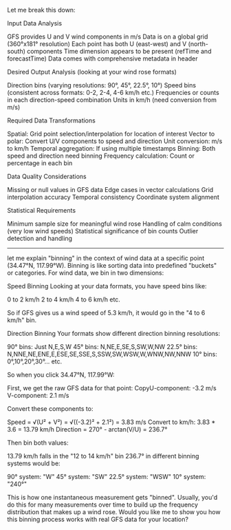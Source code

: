 Let me break this down:

Input Data Analysis

GFS provides U and V wind components in m/s
Data is on a global grid (360°x181° resolution)
Each point has both U (east-west) and V (north-south) components
Time dimension appears to be present (refTime and forecastTime)
Data comes with comprehensive metadata in header


Desired Output Analysis (looking at your wind rose formats)

Direction bins (varying resolutions: 90°, 45°, 22.5°, 10°)
Speed bins (consistent across formats: 0-2, 2-4, 4-6 km/h etc.)
Frequencies or counts in each direction-speed combination
Units in km/h (need conversion from m/s)


Required Data Transformations

Spatial: Grid point selection/interpolation for location of interest
Vector to polar: Convert U/V components to speed and direction
Unit conversion: m/s to km/h
Temporal aggregation: If using multiple timestamps
Binning: Both speed and direction need binning
Frequency calculation: Count or percentage in each bin


Data Quality Considerations

Missing or null values in GFS data
Edge cases in vector calculations
Grid interpolation accuracy
Temporal consistency
Coordinate system alignment


Statistical Requirements

Minimum sample size for meaningful wind rose
Handling of calm conditions (very low wind speeds)
Statistical significance of bin counts
Outlier detection and handling


---

let me explain "binning" in the context of wind data at a specific point (34.47°N, 117.99°W).
Binning is like sorting data into predefined "buckets" or categories. For wind data, we bin in two dimensions:

Speed Binning
Looking at your data formats, you have speed bins like:


0 to 2 km/h
2 to 4 km/h
4 to 6 km/h
etc.

So if GFS gives us a wind speed of 5.3 km/h, it would go in the "4 to 6 km/h" bin.

Direction Binning
Your formats show different direction binning resolutions:


90° bins: Just N,E,S,W
45° bins: N,NE,E,SE,S,SW,W,NW
22.5° bins: N,NNE,NE,ENE,E,ESE,SE,SSE,S,SSW,SW,WSW,W,WNW,NW,NNW
10° bins: 0°,10°,20°,30°... etc.

So when you click 34.47°N, 117.99°W:

First, we get the raw GFS data for that point:
CopyU-component: -3.2 m/s
V-component: 2.1 m/s

Convert these components to:

Speed = √(U² + V²) = √((-3.2)² + 2.1²) = 3.83 m/s
Convert to km/h: 3.83 * 3.6 = 13.79 km/h
Direction = 270° - arctan(V/U) = 236.7°


Then bin both values:

13.79 km/h falls in the "12 to 14 km/h" bin
236.7° in different binning systems would be:

90° system: "W"
45° system: "SW"
22.5° system: "WSW"
10° system: "240°"





This is how one instantaneous measurement gets "binned". Usually, you'd do this for many measurements over time to build up the frequency distribution that makes up a wind rose.
Would you like me to show you how this binning process works with real GFS data for your location?